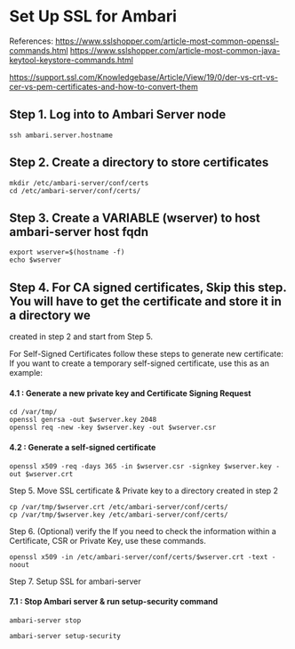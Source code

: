 # Set Up SSL for Ambari


References:
https://www.sslshopper.com/article-most-common-openssl-commands.html
https://www.sslshopper.com/article-most-common-java-keytool-keystore-commands.html

https://support.ssl.com/Knowledgebase/Article/View/19/0/der-vs-crt-vs-cer-vs-pem-certificates-and-how-to-convert-them


## Step 1. Log into to Ambari Server node

`ssh ambari.server.hostname`


## Step 2. Create a directory to store certificates
```
mkdir /etc/ambari-server/conf/certs
cd /etc/ambari-server/conf/certs/
```

## Step 3. Create a VARIABLE (wserver) to host ambari-server host fqdn

```
export wserver=$(hostname -f)
echo $wserver
```

## Step 4. For CA signed certificates, Skip this step. You will have to get the certificate and store it in a directory we
created in step 2 and start from Step 5.

For Self-Signed Certificates follow these steps to generate new certificate:
If you want to create a temporary self-signed certificate, use this as an example:

#### 4.1 : Generate a new private key and Certificate Signing Request
```
cd /var/tmp/
openssl genrsa -out $wserver.key 2048
openssl req -new -key $wserver.key -out $wserver.csr
```

#### 4.2 : Generate a self-signed certificate
```
openssl x509 -req -days 365 -in $wserver.csr -signkey $wserver.key -out $wserver.crt
```

Step 5. Move SSL certificate & Private key to a directory created in step 2

```
cp /var/tmp/$wserver.crt /etc/ambari-server/conf/certs/
cp /var/tmp/$wserver.key /etc/ambari-server/conf/certs/
```

Step 6. (Optional) verify the 
If you need to check the information within a Certificate, CSR or Private Key, use these commands.

`openssl x509 -in /etc/ambari-server/conf/certs/$wserver.crt -text -noout`


Step 7. Setup SSL for ambari-server

#### 7.1 : Stop Ambari server & run setup-security command
```
ambari-server stop

ambari-server setup-security
```

```



```








